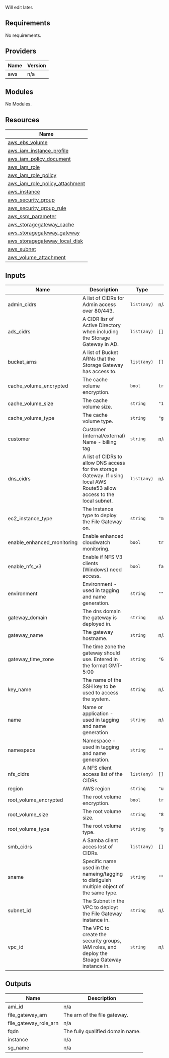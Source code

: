 
Will edit later.

<!-- BEGINNING OF PRE-COMMIT-TERRAFORM DOCS HOOK -->
## Requirements

No requirements.

## Providers

| Name | Version |
|------|---------|
| aws | n/a |

## Modules

No Modules.

## Resources

| Name |
|------|
| [aws_ebs_volume](https://registry.terraform.io/providers/hashicorp/aws/latest/docs/resources/ebs_volume) |
| [aws_iam_instance_profile](https://registry.terraform.io/providers/hashicorp/aws/latest/docs/resources/iam_instance_profile) |
| [aws_iam_policy_document](https://registry.terraform.io/providers/hashicorp/aws/latest/docs/data-sources/iam_policy_document) |
| [aws_iam_role](https://registry.terraform.io/providers/hashicorp/aws/latest/docs/resources/iam_role) |
| [aws_iam_role_policy](https://registry.terraform.io/providers/hashicorp/aws/latest/docs/resources/iam_role_policy) |
| [aws_iam_role_policy_attachment](https://registry.terraform.io/providers/hashicorp/aws/latest/docs/resources/iam_role_policy_attachment) |
| [aws_instance](https://registry.terraform.io/providers/hashicorp/aws/latest/docs/resources/instance) |
| [aws_security_group](https://registry.terraform.io/providers/hashicorp/aws/latest/docs/resources/security_group) |
| [aws_security_group_rule](https://registry.terraform.io/providers/hashicorp/aws/latest/docs/resources/security_group_rule) |
| [aws_ssm_parameter](https://registry.terraform.io/providers/hashicorp/aws/latest/docs/data-sources/ssm_parameter) |
| [aws_storagegateway_cache](https://registry.terraform.io/providers/hashicorp/aws/latest/docs/resources/storagegateway_cache) |
| [aws_storagegateway_gateway](https://registry.terraform.io/providers/hashicorp/aws/latest/docs/resources/storagegateway_gateway) |
| [aws_storagegateway_local_disk](https://registry.terraform.io/providers/hashicorp/aws/latest/docs/data-sources/storagegateway_local_disk) |
| [aws_subnet](https://registry.terraform.io/providers/hashicorp/aws/latest/docs/data-sources/subnet) |
| [aws_volume_attachment](https://registry.terraform.io/providers/hashicorp/aws/latest/docs/resources/volume_attachment) |

## Inputs

| Name | Description | Type | Default | Required |
|------|-------------|------|---------|:--------:|
| admin\_cidrs | A list of CIDRs for Admin access over 80/443. | `list(any)` | n/a | yes |
| ads\_cidrs | A CIDR lisr of Active Directory when including the Storage Gateway in AD. | `list(any)` | `[]` | no |
| bucket\_arns | A list of Bucket ARNs that the Storage Gateway has access to. | `list(any)` | `[]` | no |
| cache\_volume\_encrypted | The cache volume encryption. | `bool` | `true` | no |
| cache\_volume\_size | The cache volume size. | `string` | `"150"` | no |
| cache\_volume\_type | The cache volume type. | `string` | `"gp2"` | no |
| customer | Customer (internal/external) Name - billing tag | `string` | n/a | yes |
| dns\_cidrs | A list of CIDRs to allow DNS access for the storage Gateway. If using local AWS Route53 allow access to the local subnet. | `list(any)` | n/a | yes |
| ec2\_instance\_type | The Instance type to deploy the File Gateway on. | `string` | `"m5.xlarge"` | no |
| enable\_enhanced\_monitoring | Enable enhanced cloudwatch monitoring. | `bool` | `true` | no |
| enable\_nfs\_v3 | Enable if NFS V3 clients (Windows) need access. | `bool` | `false` | no |
| environment | Environment - used in tagging and name generation. | `string` | `""` | no |
| gateway\_domain | The dns domain the gateway is deployed in. | `string` | n/a | yes |
| gateway\_name | The gateway hostname. | `string` | n/a | yes |
| gateway\_time\_zone | The time zone the gateway should use.  Entered in the format GMT-5:00 | `string` | `"GMT-5:00"` | no |
| key\_name | The name of the SSH key to be used to access the system. | `string` | n/a | yes |
| name | Name or application - used in tagging and name generation | `string` | n/a | yes |
| namespace | Namespace - used in tagging and name generation. | `string` | `""` | no |
| nfs\_cidrs | A NFS client access list of the CIDRs. | `list(any)` | `[]` | no |
| region | AWS region | `string` | `"us-east-1"` | no |
| root\_volume\_encrypted | The root volume encryption. | `bool` | `true` | no |
| root\_volume\_size | The root volume size. | `string` | `"80"` | no |
| root\_volume\_type | The root volume type. | `string` | `"gp2"` | no |
| smb\_cidrs | A Samba client acces lost of CIDRs. | `list(any)` | `[]` | no |
| sname | Specific name used in the nameing/tagging to distiguish multiple object of the same type. | `string` | `""` | no |
| subnet\_id | The Subnet in the VPC to deployt the File Gateway instance in. | `string` | n/a | yes |
| vpc\_id | The VPC to create the security groups, IAM roles, and deploy the Stoage Gateway instance in. | `string` | n/a | yes |

## Outputs

| Name | Description |
|------|-------------|
| ami\_id | n/a |
| file\_gateway\_arn | The arn of the file gateway. |
| file\_gateway\_role\_arn | n/a |
| fqdn | The fully qualified domain name. |
| instance | n/a |
| sg\_name | n/a |
<!-- END OF PRE-COMMIT-TERRAFORM DOCS HOOK -->